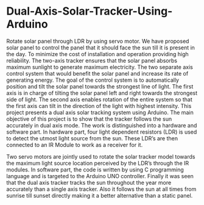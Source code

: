 # Dual-Axis-Solar-Tracker-Using-Arduino
Rotate solar panel through LDR by using servo motor. We have proposed solar panel to control the panel that it should face the sun till it is present in the day. To minimize the cost of installation and operation providing high reliability.
The two-axis tracker ensures that the solar panel absorbs maximum sunlight to generate maximum electricity. The two separate axis control system that would benefit the solar panel and increase its rate of generating energy. The goal of the control system is to automatically position and tilt the solar panel towards the strongest line of light. The first axis is in charge of tilting the solar panel left and right towards the strongest side of light. The second axis enables rotation of the entire system so that the first axis can tilt in the direction of the light with highest intensity.
This project presents a dual axis solar tracking system using Arduino. The main objective of this project is to show that the tracker follows the sun accurately in dual axis mode. The work is distinguished into a hardware and software part. In hardware part, four light dependent resistors (LDR) is used to detect the utmost light source from the sun. These LDR’s are then connected to an IR Module to work as a receiver for it.

Two servo motors are jointly used to rotate the solar tracker model towards the maximum light source location perceived by the LDR’s through the IR modules. In software part, the code is written by using C programming language and is targeted to the Arduino UNO controller. Finally it was seen that the dual axis tracker tracks the sun throughout the year more accurately than a single axis tracker. Also it follows the sun at all times from sunrise till sunset directly making it a better alternative than a static panel.  
